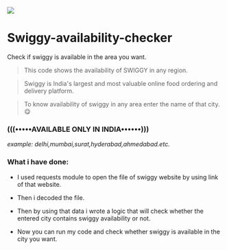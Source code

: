 ![](https://media5.picsearch.com/is?F5lD0pLuRDMjHMcNP2Mc3ciAyPPzLPFb1fIPNLVwhFM&height=1930)

# Swiggy-availability-checker

Check if swiggy is available in the area you want.

 > This code shows the availability of SWIGGY in any region.


> Swiggy is India's largest and most valuable online food ordering and delivery platform. 


> To know availability of swiggy in any area enter the name of that city.:yum:


### (((•••••AVAILABLE ONLY IN INDIA••••••)))


*example: delhi,mumbai,surat,hyderabad,ahmedabad.etc.*


### What i have done:

* I used requests module to open the file of swiggy website by using link of that website.

* Then i decoded the file.

* Then by using that data i wrote a logic that will check whether the entered city contains swiggy availability or not.

* Now you can run my code and check whether swiggy is available in the city you want.
